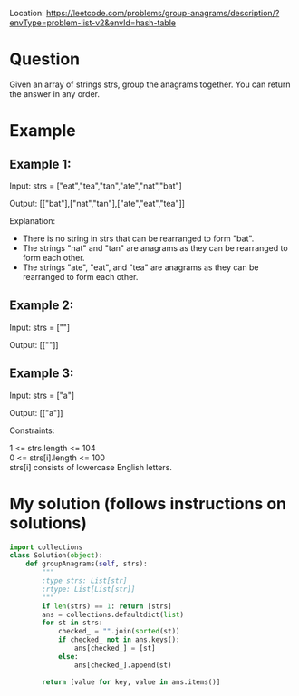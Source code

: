Location: https://leetcode.com/problems/group-anagrams/description/?envType=problem-list-v2&envId=hash-table
# Question
Given an array of strings strs, group the anagrams together. You can return the answer in any order.

# Example

## Example 1:

Input: strs = ["eat","tea","tan","ate","nat","bat"]

Output: [["bat"],["nat","tan"],["ate","eat","tea"]]

Explanation: 
- There is no string in strs that can be rearranged to form "bat".
- The strings "nat" and "tan" are anagrams as they can be rearranged to form each other.
- The strings "ate", "eat", and "tea" are anagrams as they can be rearranged to form each other.

## Example 2:

Input: strs = [""]

Output: [[""]]


## Example 3:

Input: strs = ["a"]

Output: [["a"]]
 

Constraints:

1 <= strs.length <= 104\
0 <= strs[i].length <= 100\
strs[i] consists of lowercase English letters.
 

# My solution (follows instructions on solutions)
```python
import collections
class Solution(object):
    def groupAnagrams(self, strs):
        """
        :type strs: List[str]
        :rtype: List[List[str]]
        """
        if len(strs) == 1: return [strs]
        ans = collections.defaultdict(list)
        for st in strs:
            checked_ = "".join(sorted(st))
            if checked_ not in ans.keys():
                ans[checked_] = [st]
            else:
                ans[checked_].append(st)
            
        return [value for key, value in ans.items()]
                
```
